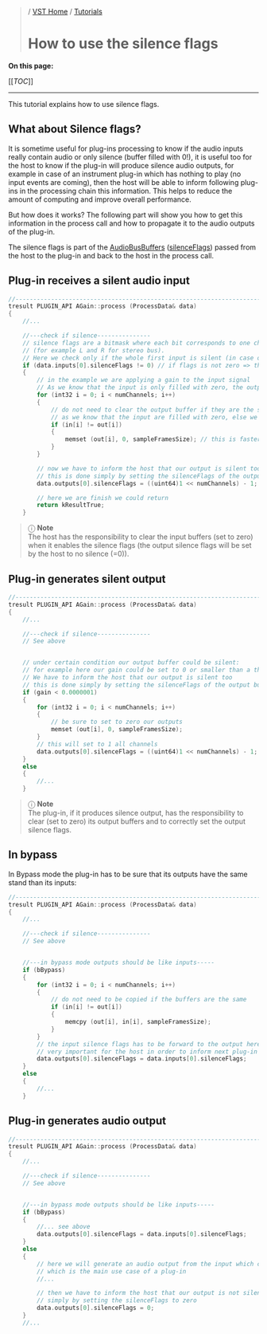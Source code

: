 >/ [VST Home](../) / [Tutorials](Index.md)
>
># How to use the silence flags

**On this page:**

[[_TOC_]]

---

This tutorial explains how to use silence flags.

## What about Silence flags?

It is sometime useful for plug-ins processing to know if the audio inputs really contain audio or only silence (buffer filled with 0!), it is useful too for the host to know if the plug-in will produce silence audio outputs, for example in case of an instrument plug-in which has nothing to play (no input events are coming), then the host will be able to inform following plug-ins in the processing chain this information. This helps to reduce the amount of computing and improve overall performance.

But how does it works? The following part will show you how to get this information in the process call and how to propagate it to the audio outputs of the plug-in.

The silence flags is part of the [AudioBusBuffers](https://steinbergmedia.github.io/vst3_doc/vstinterfaces/structSteinberg_1_1Vst_1_1AudioBusBuffers.html) ([silenceFlags](https://steinbergmedia.github.io/vst3_doc/vstinterfaces/structSteinberg_1_1Vst_1_1AudioBusBuffers.html#a2c73b926e22ddb05193b6edd16a008f8)) passed from the host to the plug-in and back to the host in the process call.

## Plug-in receives a silent audio input

``` c++
//-----------------------------------------------------------------------
tresult PLUGIN_API AGain::process (ProcessData& data)
{
    //...

    //---check if silence---------------
    // silence flags are a bitmask where each bit corresponds to one channel of a bus
    // (for example L and R for stereo bus).
    // Here we check only if the whole first input is silent (in case of Stereo: the L and R are silent)
    if (data.inputs[0].silenceFlags != 0) // if flags is not zero => then it means that we have silent!
    {
        // in the example we are applying a gain to the input signal
        // As we know that the input is only filled with zero, the output will be then filled with zero too!
        for (int32 i = 0; i < numChannels; i++)
        {
            // do not need to clear the output buffer if they are the same than input buffer,
            // as we know that the input are filled with zero, else we need to clear the output buffers
            if (in[i] != out[i])
            {
                memset (out[i], 0, sampleFramesSize); // this is faster than applying a gain to each sample!
            }
        }

        // now we have to inform the host that our output is silent too
        // this is done simply by setting the silenceFlags of the output bus:
        data.outputs[0].silenceFlags = ((uint64)1 << numChannels) - 1; // which is 3 (in binary 0011) for stereo

        // here we are finish we could return
        return kResultTrue;
    }
```
        
>ⓘ **Note**\
>The host has the responsibility to clear the input buffers (set to zero) when it enables the silence flags (the output silence flags will be set by the host to no silence (=0)).

## Plug-in generates silent output

``` c++
//-----------------------------------------------------------------------
tresult PLUGIN_API AGain::process (ProcessData& data)
{
    //...

    //---check if silence---------------
    // See above


    // under certain condition our output buffer could be silent:
    // for example here our gain could be set to 0 or smaller than a threshold.
    // We have to inform the host that our output is silent too
    // this is done simply by setting the silenceFlags of the output bus:
    if (gain < 0.0000001)
    {
        for (int32 i = 0; i < numChannels; i++)
        {
            // be sure to set to zero our outputs
            memset (out[i], 0, sampleFramesSize);
        }
        // this will set to 1 all channels
        data.outputs[0].silenceFlags = ((uint64)1 << numChannels) - 1; // which is 3 (in binary 0011) for stereo
    }
    else
    {
        //...
    }
```

>ⓘ **Note**\
>The plug-in, if it produces silence output, has the responsibility to clear (set to zero) its output buffers and to correctly set the output silence flags.

## In bypass

In Bypass mode the plug-in has to be sure that its outputs have the same stand than its inputs:

``` c++
//-----------------------------------------------------------------------
tresult PLUGIN_API AGain::process (ProcessData& data)
{
    //...

    //---check if silence---------------
    // See above


    //---in bypass mode outputs should be like inputs-----
    if (bBypass)
    {
        for (int32 i = 0; i < numChannels; i++)
        {
            // do not need to be copied if the buffers are the same
            if (in[i] != out[i])
            {
                memcpy (out[i], in[i], sampleFramesSize);
            }
        }
        // the input silence flags has to be forward to the output here!
        // very important for the host in order to inform next plug-in in the processing chain
        data.outputs[0].silenceFlags = data.inputs[0].silenceFlags;
    }
    else
    {
        //...
    }
```

## Plug-in generates audio output

``` c++
//-----------------------------------------------------------------------
tresult PLUGIN_API AGain::process (ProcessData& data)
{
    //...

    //---check if silence---------------
    // See above


    //---in bypass mode outputs should be like inputs-----
    if (bBypass)
    {
        //... see above
        data.outputs[0].silenceFlags = data.inputs[0].silenceFlags;
    }
    else
    {
        // here we will generate an audio output from the input which contains not only zero
        // which is the main use case of a plug-in
        //...

        // then we have to inform the host that our output is not silent
        // simply by setting the silenceFlags to zero
        data.outputs[0].silenceFlags = 0;
    }
    //...
```
